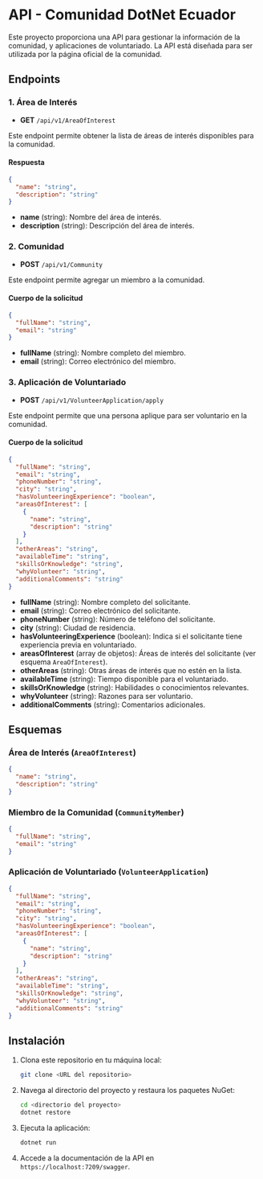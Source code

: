 # API - Comunidad DotNet Ecuador

Este proyecto proporciona una API para gestionar la información de la comunidad, y aplicaciones de voluntariado. La API está diseñada para ser utilizada por la página oficial de la comunidad.

## Endpoints

### 1. **Área de Interés**

- **GET** `/api/v1/AreaOfInterest`

Este endpoint permite obtener la lista de áreas de interés disponibles para la comunidad.

#### Respuesta

```json
{
  "name": "string",
  "description": "string"
}
```

- **name** (string): Nombre del área de interés.
- **description** (string): Descripción del área de interés.

### 2. **Comunidad**

- **POST** `/api/v1/Community`

Este endpoint permite agregar un miembro a la comunidad.

#### Cuerpo de la solicitud

```json
{
  "fullName": "string",
  "email": "string"
}
```

- **fullName** (string): Nombre completo del miembro.
- **email** (string): Correo electrónico del miembro.

### 3. **Aplicación de Voluntariado**

- **POST** `/api/v1/VolunteerApplication/apply`

Este endpoint permite que una persona aplique para ser voluntario en la comunidad.

#### Cuerpo de la solicitud

```json
{
  "fullName": "string",
  "email": "string",
  "phoneNumber": "string",
  "city": "string",
  "hasVolunteeringExperience": "boolean",
  "areasOfInterest": [
    {
      "name": "string",
      "description": "string"
    }
  ],
  "otherAreas": "string",
  "availableTime": "string",
  "skillsOrKnowledge": "string",
  "whyVolunteer": "string",
  "additionalComments": "string"
}
```

- **fullName** (string): Nombre completo del solicitante.
- **email** (string): Correo electrónico del solicitante.
- **phoneNumber** (string): Número de teléfono del solicitante.
- **city** (string): Ciudad de residencia.
- **hasVolunteeringExperience** (boolean): Indica si el solicitante tiene experiencia previa en voluntariado.
- **areasOfInterest** (array de objetos): Áreas de interés del solicitante (ver esquema `AreaOfInterest`).
- **otherAreas** (string): Otras áreas de interés que no estén en la lista.
- **availableTime** (string): Tiempo disponible para el voluntariado.
- **skillsOrKnowledge** (string): Habilidades o conocimientos relevantes.
- **whyVolunteer** (string): Razones para ser voluntario.
- **additionalComments** (string): Comentarios adicionales.

## Esquemas

### Área de Interés (`AreaOfInterest`)

```json
{
  "name": "string",
  "description": "string"
}
```

### Miembro de la Comunidad (`CommunityMember`)

```json
{
  "fullName": "string",
  "email": "string"
}
```

### Aplicación de Voluntariado (`VolunteerApplication`)

```json
{
  "fullName": "string",
  "email": "string",
  "phoneNumber": "string",
  "city": "string",
  "hasVolunteeringExperience": "boolean",
  "areasOfInterest": [
    {
      "name": "string",
      "description": "string"
    }
  ],
  "otherAreas": "string",
  "availableTime": "string",
  "skillsOrKnowledge": "string",
  "whyVolunteer": "string",
  "additionalComments": "string"
}
```

## Instalación

1. Clona este repositorio en tu máquina local:

   ```bash
   git clone <URL del repositorio>
   ```

2. Navega al directorio del proyecto y restaura los paquetes NuGet:

   ```bash
   cd <directorio del proyecto>
   dotnet restore
   ```

3. Ejecuta la aplicación:

   ```bash
   dotnet run
   ```

4. Accede a la documentación de la API en `https://localhost:7209/swagger`.
